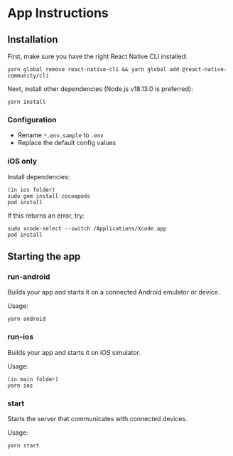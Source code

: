 # App Instructions

## Installation

First, make sure you have the right React Native CLI installed:

```
yarn global remove react-native-cli && yarn global add @react-native-community/cli
```

Next, install other dependencies (Node.js v18.13.0 is preferred):

```
yarn install
```

### Configuration

- Rename ```*.env.sample``` to ```.env```
- Replace the default config values

### iOS only

Install dependencies:

```
(in ios folder)
sudo gem install cocoapods
pod install
```

If this returns an error, try:
```
sudo xcode-select --switch /Applications/Xcode.app
pod install
```

## Starting the app

### run-android

Builds your app and starts it on a connected Android emulator or device.

Usage:
```
yarn android
```

### run-ios

Builds your app and starts it on iOS simulator.

Usage:
```
(in main folder)
yarn ios
```

### start

Starts the server that communicates with connected devices.

Usage:
```
yarn start
```